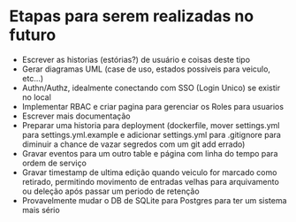 # Etapas para serem realizadas no futuro
- Escrever as historias (estórias?) de usuário e coisas deste tipo
- Gerar diagramas UML (case de uso, estados possiveis para veiculo, etc...)
- Authn/Authz, idealmente conectando com SSO (Login Unico) se existir no local
- Implementar RBAC e criar pagina para gerenciar os Roles para usuarios
- Escrever mais documentação
- Preparar uma historia para deployment (dockerfile, mover settings.yml para settings.yml.example e adicionar settings.yml para .gitignore para diminuir a chance de vazar segredos com um git add errado)
- Gravar eventos para um outro table e página com linha do tempo para ordem de serviço
- Gravar timestamp de ultima edição quando veiculo for marcado como retirado, permitindo movimento de entradas velhas para arquivamento ou deleção após passar um periodo de retenção
- Provavelmente mudar o DB de SQLite para Postgres para ter um sistema mais sério
